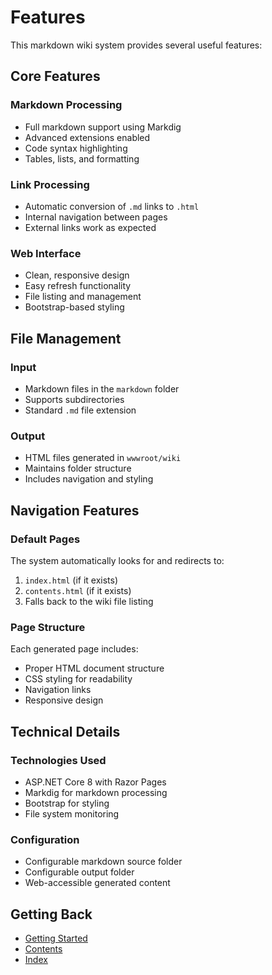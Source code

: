 # Features

This markdown wiki system provides several useful features:

## Core Features

### Markdown Processing
- Full markdown support using Markdig
- Advanced extensions enabled
- Code syntax highlighting
- Tables, lists, and formatting

### Link Processing
- Automatic conversion of `.md` links to `.html`
- Internal navigation between pages
- External links work as expected

### Web Interface
- Clean, responsive design
- Easy refresh functionality
- File listing and management
- Bootstrap-based styling

## File Management

### Input
- Markdown files in the `markdown` folder
- Supports subdirectories
- Standard `.md` file extension

### Output
- HTML files generated in `wwwroot/wiki`
- Maintains folder structure
- Includes navigation and styling

## Navigation Features

### Default Pages
The system automatically looks for and redirects to:
1. `index.html` (if it exists)
2. `contents.html` (if it exists)
3. Falls back to the wiki file listing

### Page Structure
Each generated page includes:
- Proper HTML document structure
- CSS styling for readability
- Navigation links
- Responsive design

## Technical Details

### Technologies Used
- ASP.NET Core 8 with Razor Pages
- Markdig for markdown processing
- Bootstrap for styling
- File system monitoring

### Configuration
- Configurable markdown source folder
- Configurable output folder
- Web-accessible generated content

## Getting Back

- [Getting Started](getting-started.md)
- [Contents](contents.md)
- [Index](index.md)